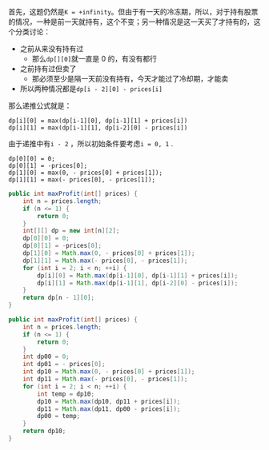 首先，这题仍然是`K = +infinity`。但由于有一天的冷冻期，所以，对于持有股票的情况，一种是前一天就持有，这个不变；另一种情况是这一天买了才持有的，这个分类讨论：

* 之前从来没有持有过
  * 那么`dp[][0]`就一直是 0 的，有没有都行
* 之前持有过但卖了
  * 那必须至少是隔一天前没有持有，今天才能过了冷却期，才能卖
* 所以两种情况都是`dp[i - 2][0] - prices[i]`

那么递推公式就是：

```
dp[i][0] = max(dp[i-1][0], dp[i-1][1] + prices[i])
dp[i][1] = max(dp[i-1][1], dp[i-2][0] - prices[i])
```

由于递推中有`i - 2` ，所以初始条件要考虑`i = 0, 1` .

```
dp[0][0] = 0;
dp[0][1] = -prices[0];
dp[1][0] = max(0, - prices[0] + prices[1]);
dp[1][1] = max(- prices[0], - prices[1]);
```

```java
public int maxProfit(int[] prices) {
    int n = prices.length;
    if (n <= 1) {
        return 0;
    }
    int[][] dp = new int[n][2];
    dp[0][0] = 0;
    dp[0][1] = -prices[0];
    dp[1][0] = Math.max(0, - prices[0] + prices[1]);
    dp[1][1] = Math.max(- prices[0], - prices[1]);
    for (int i = 2; i < n; ++i) {
        dp[i][0] = Math.max(dp[i-1][0], dp[i-1][1] + prices[i]);
        dp[i][1] = Math.max(dp[i-1][1], dp[i-2][0] - prices[i]); 
    }
    return dp[n - 1][0];
}
```

```java
public int maxProfit(int[] prices) {
    int n = prices.length;
    if (n <= 1) {
        return 0;
    }
    int dp00 = 0;
    int dp01 = - prices[0];
    int dp10 = Math.max(0, - prices[0] + prices[1]);
    int dp11 = Math.max(- prices[0], - prices[1]);
    for (int i = 2; i < n; ++i) {
        int temp = dp10;
        dp10 = Math.max(dp10, dp11 + prices[i]);
        dp11 = Math.max(dp11, dp00 - prices[i]);
    	dp00 = temp;
    }
    return dp10;
}
```

